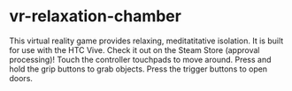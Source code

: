 # vr-relaxation-chamber
This virtual reality game provides relaxing, meditatitative isolation. It is built for use with the HTC Vive. Check it out on the Steam Store (approval processing)!
Touch the controller touchpads to move around. Press and hold the grip buttons to grab objects. Press the trigger buttons to open doors.
